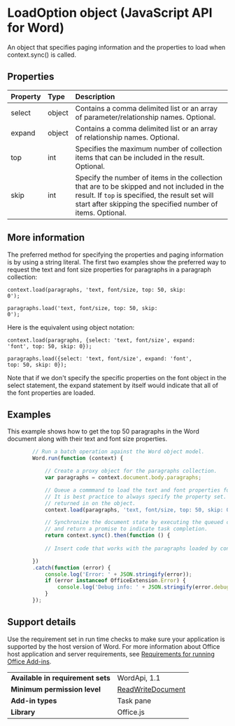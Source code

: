 # LoadOption object (JavaScript API for Word)

An object that specifies paging information and the properties to load when context.sync() is called. 

## Properties
| Property	   | Type	|Description|
|:---------------|:--------|:----------|
|select|object|Contains a comma delimited list or an array of parameter/relationship names. Optional.|
|expand|object|Contains a comma delimited list or an array of relationship names. Optional.|
|top|int| Specifies the maximum number of collection items that can be included in the result. Optional.|
|skip|int|Specify the number of items in the collection that are to be skipped and not included in the result. If `top` is specified, the result set will start after skipping the specified number of items. Optional.|

## More information

The preferred method for specifying the properties and paging information is by using a string literal. The first two examples show the preferred way to request the text and font size properties for paragraphs in a paragraph collection:

<code>context.load(paragraphs, 'text, font/size, top: 50, skip: 0');</code>

<code>paragraphs.load('text, font/size, top: 50, skip: 0');</code>

Here is the equivalent using object notation:

<code>context.load(paragraphs, {select: 'text, font/size',
                                expand: 'font',
                                top: 50,
                                skip: 0});</code>
                                
<code>paragraphs.load({select: 'text, font/size',
                       expand: 'font',
                       top: 50,
                       skip: 0});</code>

Note that if we don't specify the specific properties on the font object in the select statement, the expand statement by itself would indicate that all of the font properties are loaded. 

## Examples

This example shows how to get the top 50 paragraphs in the Word document along with their text and font size properties.

```js
        // Run a batch operation against the Word object model.
        Word.run(function (context) {

            // Create a proxy object for the paragraphs collection.
            var paragraphs = context.document.body.paragraphs;

            // Queue a commmand to load the text and font properties for the top 50 paragraphs.
            // It is best practice to always specify the property set. Otherwise, all properties are
            // returned in on the object. 
            context.load(paragraphs, 'text, font/size, top: 50, skip: 0');

            // Synchronize the document state by executing the queued commands, 
            // and return a promise to indicate task completion.
            return context.sync().then(function () {
            
            // Insert code that works with the paragraphs loaded by context.load().

        })
        .catch(function (error) {
            console.log('Error: ' + JSON.stringify(error));
            if (error instanceof OfficeExtension.Error) {
                console.log('Debug info: ' + JSON.stringify(error.debugInfo));
            }
        });

```


## Support details

Use the requirement set in run time checks to make sure your application is supported by the host version of Word. For more information about Office host application and server requirements, see [Requirements for running Office Add-ins](https://msdn.microsoft.com/EN-US/library/office/dn833104.aspx).

| | |
|-|-|
|**Available in requirement sets** | WordApi, 1.1|
|**Minimum permission level** | [ReadWriteDocument](https://msdn.microsoft.com/EN-US/library/office/jj220081.aspx)|
|**Add-in types** | Task pane|
|**Library** | Office.js|